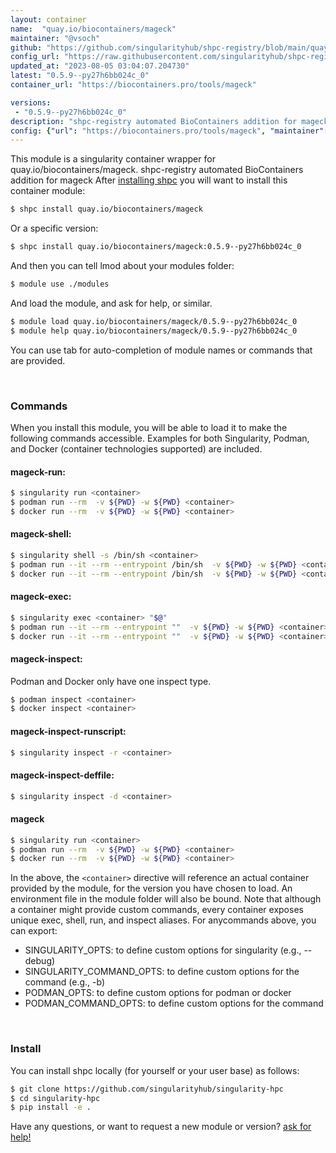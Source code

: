 ```yaml
---
layout: container
name:  "quay.io/biocontainers/mageck"
maintainer: "@vsoch"
github: "https://github.com/singularityhub/shpc-registry/blob/main/quay.io/biocontainers/mageck/container.yaml"
config_url: "https://raw.githubusercontent.com/singularityhub/shpc-registry/main/quay.io/biocontainers/mageck/container.yaml"
updated_at: "2023-08-05 03:04:07.204730"
latest: "0.5.9--py27h6bb024c_0"
container_url: "https://biocontainers.pro/tools/mageck"

versions:
 - "0.5.9--py27h6bb024c_0"
description: "shpc-registry automated BioContainers addition for mageck"
config: {"url": "https://biocontainers.pro/tools/mageck", "maintainer": "@vsoch", "description": "shpc-registry automated BioContainers addition for mageck", "latest": {"0.5.9--py27h6bb024c_0": "sha256:1c0057e80ebaa7f2185d8bc643201967df4fab848905b550803ede5b7a0888e8"}, "tags": {"0.5.9--py27h6bb024c_0": "sha256:1c0057e80ebaa7f2185d8bc643201967df4fab848905b550803ede5b7a0888e8"}, "docker": "quay.io/biocontainers/mageck"}
---
```


This module is a singularity container wrapper for quay.io/biocontainers/mageck.
shpc-registry automated BioContainers addition for mageck
After [installing shpc](#install) you will want to install this container module:


```bash
$ shpc install quay.io/biocontainers/mageck
```

Or a specific version:

```bash
$ shpc install quay.io/biocontainers/mageck:0.5.9--py27h6bb024c_0
```

And then you can tell lmod about your modules folder:

```bash
$ module use ./modules
```

And load the module, and ask for help, or similar.

```bash
$ module load quay.io/biocontainers/mageck/0.5.9--py27h6bb024c_0
$ module help quay.io/biocontainers/mageck/0.5.9--py27h6bb024c_0
```

You can use tab for auto-completion of module names or commands that are provided.

<br>

### Commands

When you install this module, you will be able to load it to make the following commands accessible.
Examples for both Singularity, Podman, and Docker (container technologies supported) are included.

#### mageck-run:

```bash
$ singularity run <container>
$ podman run --rm  -v ${PWD} -w ${PWD} <container>
$ docker run --rm  -v ${PWD} -w ${PWD} <container>
```

#### mageck-shell:

```bash
$ singularity shell -s /bin/sh <container>
$ podman run --it --rm --entrypoint /bin/sh  -v ${PWD} -w ${PWD} <container>
$ docker run --it --rm --entrypoint /bin/sh  -v ${PWD} -w ${PWD} <container>
```

#### mageck-exec:

```bash
$ singularity exec <container> "$@"
$ podman run --it --rm --entrypoint ""  -v ${PWD} -w ${PWD} <container> "$@"
$ docker run --it --rm --entrypoint ""  -v ${PWD} -w ${PWD} <container> "$@"
```

#### mageck-inspect:

Podman and Docker only have one inspect type.

```bash
$ podman inspect <container>
$ docker inspect <container>
```

#### mageck-inspect-runscript:

```bash
$ singularity inspect -r <container>
```

#### mageck-inspect-deffile:

```bash
$ singularity inspect -d <container>
```



#### mageck

```bash
$ singularity run <container>
$ podman run --rm  -v ${PWD} -w ${PWD} <container>
$ docker run --rm  -v ${PWD} -w ${PWD} <container>
```


In the above, the `<container>` directive will reference an actual container provided
by the module, for the version you have chosen to load. An environment file in the
module folder will also be bound. Note that although a container
might provide custom commands, every container exposes unique exec, shell, run, and
inspect aliases. For anycommands above, you can export:

 - SINGULARITY_OPTS: to define custom options for singularity (e.g., --debug)
 - SINGULARITY_COMMAND_OPTS: to define custom options for the command (e.g., -b)
 - PODMAN_OPTS: to define custom options for podman or docker
 - PODMAN_COMMAND_OPTS: to define custom options for the command

<br>

### Install

You can install shpc locally (for yourself or your user base) as follows:

```bash
$ git clone https://github.com/singularityhub/singularity-hpc
$ cd singularity-hpc
$ pip install -e .
```

Have any questions, or want to request a new module or version? [ask for help!](https://github.com/singularityhub/singularity-hpc/issues)